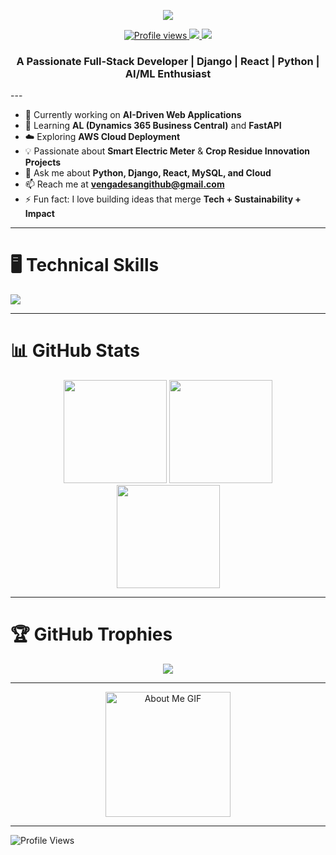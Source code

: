 <!--
**vengadesan-g/vengadesan-g** is a ✨ _special_ ✨ repository because its `README.md` (this file) appears on your GitHub profile.
-->

<p align="center">
  <img src="https://readme-typing-svg.herokuapp.com?color=00BFFF&width=420&height=28&lines=Hi+👋+I'm+Vengadesan+G;Full-Stack+Developer;AI%2FML+%26+Cloud+Enthusiast;Building+Smart+Tech+Solutions;Nice+to+meet+you!&center=true">
<p align="center">
  <a href="https://github.com/vengadesan-g?tab=repositories">
    <img src="https://komarev.com/ghpvc/?username=vengadesan-g&label=Profile%20Views&color=0e75b6&style=flat" alt="Profile views"/>
  </a>
  <a href="mailto:vengadesang@gmail.com">
    <img src="https://img.shields.io/badge/Email-vengadesang%40gmail.com-blue?style=flat-square&logo=gmail"/>
  </a>
  <a href="https://linkedin.com/in/vengadesang">
    <img src="https://img.shields.io/badge/LinkedIn-Vengadesang-blue?style=flat-square&logo=linkedin"/>
  </a>
  <h3 align="center">A Passionate Full-Stack Developer | Django | React | Python | AI/ML Enthusiast</h3>

</p>

</p>
---

- 🔭 Currently working on **AI-Driven Web Applications**  
- 🌱 Learning **AL (Dynamics 365 Business Central)** and **FastAPI**  
- ☁️ Exploring **AWS Cloud Deployment**  
- 💡 Passionate about **Smart Electric Meter** & **Crop Residue Innovation Projects**  
- 💬 Ask me about **Python, Django, React, MySQL, and Cloud**  
- 📫 Reach me at **vengadesangithub@gmail.com**  
- ⚡ Fun fact: I love building ideas that merge **Tech + Sustainability + Impact**  

---

# 🖥️ Technical Skills  
<p align="left">
  <img src="https://skillicons.dev/icons?i=python,django,java,spring,html,css,js,react,mysql,postgresql,git,vscode,postman,aws,linux" />

</p>


---

# 📊 GitHub Stats  
<p align="center">
  <img src="https://github-readme-stats.vercel.app/api/top-langs/?username=Vengadesan017&theme=tokyonight&layout=compact&hide_border=false" height="165">
  <img src="https://github-readme-stats.vercel.app/api?username=Vengadesan017&theme=tokyonight&show_icons=true&hide_border=false&count_private=true" height="165">
  <br/>
  <!-- <img src="https://github-readme-streak-stats.herokuapp.com/?user=Vengadesan0&theme=tokyonight&hide_border=false" height="165"> -->
  <img src="https://streak-stats.demolab.com/?user=Vengadesan017&theme=tokyonight&hide_border=false" height="165">

</p>

---

# 🏆 GitHub Trophies  
<p align="center">
  <img src="https://github-profile-trophy.vercel.app/?username=Vengadesan017&theme=onedark&no-frame=false&margin-w=10">
</p>

---

<p align="center">
  <img src="https://github.com/7oSkaaa/7oSkaaa/blob/main/Images/about_me.gif?raw=true" width="200px" alt="About Me GIF">
</p>

---

![Profile Views](https://komarev.com/ghpvc/?username=vengadesan-g&label=Profile%20Views&color=blue&style=flat)
